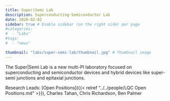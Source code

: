 ```yaml
---
title: Super|Semi Lab
description: Superconducting-Semiconductor Lab
date: 2020-02-02
sidebar: true # Enable sidebar (on the right side) per page
#categories:
#  - "Labs"
#tags:
#  - "news"

thumbnail: "labs/super-semi-lab/thumbnail.jpg" # Thumbnail image
---
```

The Super|Semi Lab is a new multi-PI laboratory focused on superconducting and semiconductor devices and hybrid devices like super-semi junctions and epitaxial junctions.

Research Leads: [Open Positions]({{< relref "../../people/LQC Open Positions.md" >}}), Charles Tahan, Chris Richardson, Ben Palmer